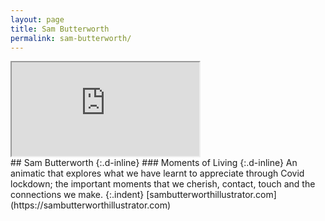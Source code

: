 ```yaml
---
layout: page
title: Sam Butterworth
permalink: sam-butterworth/
---
```

<div class="ratio ratio-4x3">
  <iframe title="Moments of Living" class="embed-responsive-item" src="https://player.vimeo.com/video/553926441" allow="autoplay; fullscreen" allowfullscreen></iframe>  
</div>
## Sam Butterworth
{:.d-inline}
### Moments of Living
{:.d-inline}
An animatic that explores what we have learnt to appreciate through Covid lockdown; the important moments that we cherish, contact, touch and the connections we make.
{:.indent}
[sambutterworthillustrator.com](https://sambutterworthillustrator.com)
